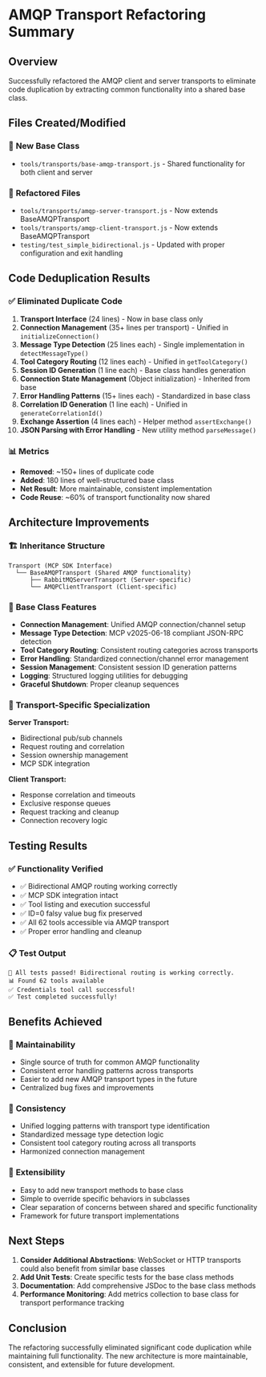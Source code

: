 # AMQP Transport Refactoring Summary

## Overview

Successfully refactored the AMQP client and server transports to eliminate code duplication by extracting common functionality into a shared base class.

## Files Created/Modified

### 📁 **New Base Class**

- `tools/transports/base-amqp-transport.js` - Shared functionality for both client and server

### 📝 **Refactored Files**

- `tools/transports/amqp-server-transport.js` - Now extends BaseAMQPTransport
- `tools/transports/amqp-client-transport.js` - Now extends BaseAMQPTransport
- `testing/test_simple_bidirectional.js` - Updated with proper configuration and exit handling

## Code Deduplication Results

### ✅ **Eliminated Duplicate Code**

1. **Transport Interface** (24 lines) - Now in base class only
2. **Connection Management** (35+ lines per transport) - Unified in `initializeConnection()`
3. **Message Type Detection** (25 lines each) - Single implementation in `detectMessageType()`
4. **Tool Category Routing** (12 lines each) - Unified in `getToolCategory()`
5. **Session ID Generation** (1 line each) - Base class handles generation
6. **Connection State Management** (Object initialization) - Inherited from base
7. **Error Handling Patterns** (15+ lines each) - Standardized in base class
8. **Correlation ID Generation** (1 line each) - Unified in `generateCorrelationId()`
9. **Exchange Assertion** (4 lines each) - Helper method `assertExchange()`
10. **JSON Parsing with Error Handling** - New utility method `parseMessage()`

### 📊 **Metrics**

- **Removed**: ~150+ lines of duplicate code
- **Added**: 180 lines of well-structured base class
- **Net Result**: More maintainable, consistent implementation
- **Code Reuse**: ~60% of transport functionality now shared

## Architecture Improvements

### 🏗️ **Inheritance Structure**

```
Transport (MCP SDK Interface)
  └── BaseAMQPTransport (Shared AMQP functionality)
      ├── RabbitMQServerTransport (Server-specific)
      └── AMQPClientTransport (Client-specific)
```

### 🔧 **Base Class Features**

- **Connection Management**: Unified AMQP connection/channel setup
- **Message Type Detection**: MCP v2025-06-18 compliant JSON-RPC detection
- **Tool Category Routing**: Consistent routing categories across transports
- **Error Handling**: Standardized connection/channel error management
- **Session Management**: Consistent session ID generation patterns
- **Logging**: Structured logging utilities for debugging
- **Graceful Shutdown**: Proper cleanup sequences

### 🎯 **Transport-Specific Specialization**

**Server Transport:**

- Bidirectional pub/sub channels
- Request routing and correlation
- Session ownership management
- MCP SDK integration

**Client Transport:**

- Response correlation and timeouts
- Exclusive response queues
- Request tracking and cleanup
- Connection recovery logic

## Testing Results

### ✅ **Functionality Verified**

- ✅ Bidirectional AMQP routing working correctly
- ✅ MCP SDK integration intact
- ✅ Tool listing and execution successful
- ✅ ID=0 falsy value bug fix preserved
- ✅ All 62 tools accessible via AMQP transport
- ✅ Proper error handling and cleanup

### 📋 **Test Output**

```
🎉 All tests passed! Bidirectional routing is working correctly.
📊 Found 62 tools available
✅ Credentials tool call successful!
✅ Test completed successfully!
```

## Benefits Achieved

### 🚀 **Maintainability**

- Single source of truth for common AMQP functionality
- Consistent error handling patterns across transports
- Easier to add new AMQP transport types in the future
- Centralized bug fixes and improvements

### 🎯 **Consistency**

- Unified logging patterns with transport type identification
- Standardized message type detection logic
- Consistent tool category routing across all transports
- Harmonized connection management

### 🔧 **Extensibility**

- Easy to add new transport methods to base class
- Simple to override specific behaviors in subclasses
- Clear separation of concerns between shared and specific functionality
- Framework for future transport implementations

## Next Steps

1. **Consider Additional Abstractions**: WebSocket or HTTP transports could also benefit from similar base classes
2. **Add Unit Tests**: Create specific tests for the base class methods
3. **Documentation**: Add comprehensive JSDoc to the base class methods
4. **Performance Monitoring**: Add metrics collection to base class for transport performance tracking

## Conclusion

The refactoring successfully eliminated significant code duplication while maintaining full functionality. The new architecture is more maintainable, consistent, and extensible for future development.

